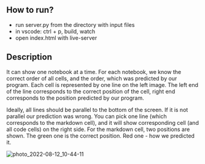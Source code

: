 ## How to run?

- run server.py from the directory with input files
- in vscode: ctrl + p, build, watch
- open index.html with live-server

## Description

It can show one notebook at a time.
For each notebook, we know the correct order of all cells, and the order, which was predicted by our program. Each cell is represented by one line on the left image. The left end of the line corresponds to the correct position of the cell, right end corresponds to the position predicted by our program. 

Ideally, all lines should be parallel to the bottom of the screen. If it is not parallel our prediction was wrong. You can pick one line (which corresponds to the markdown cell), and it will show corresponding cell (and all code cells) on the right side. For the markdown cell, two positions are shown. The green one is the correct position. Red one - how we predicted it.


![photo_2022-08-12_10-44-11](https://user-images.githubusercontent.com/2011126/184329148-8b256947-8702-4ed9-a32c-27f4e0f4921b.jpg)
